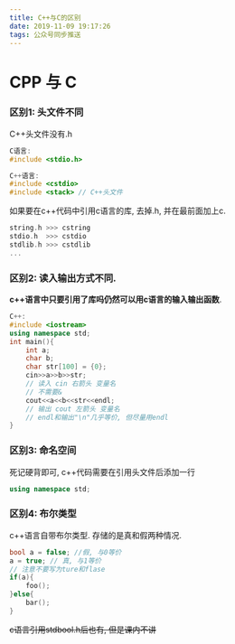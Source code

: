 ```yaml
---
title: C++与C的区别
date: 2019-11-09 19:17:26
tags: 公众号同步推送
---
```

# CPP 与 C

### 区别1: 头文件不同

C++头文件没有.h

```cpp
C语言:
#include <stdio.h>

C++语言:
#include <cstdio>
#include <stack> // C++头文件
```

如果要在c++代码中引用c语言的库, 去掉.h, 并在最前面加上c.

```cpp
string.h >>> cstring
stdio.h  >>> cstdio
stdlib.h >>> cstdlib
...
```

### 区别2: 读入输出方式不同.

**c++语言中只要引用了库吗仍然可以用c语言的输入输出函数**.

```cpp
C++:
#include <iostream>
using namespace std;
int main(){
    int a;
    char b;
    char str[100] = {0};
    cin>>a>>b>>str;
    // 读入 cin 右箭头 变量名
    // 不需要&
    cout<<a<<b<<str<<endl;
    // 输出 cout 左箭头 变量名
    // endl和输出"\n"几乎等价, 但尽量用endl
}
```

### 区别3: 命名空间

死记硬背即可, c++代码需要在引用头文件后添加一行
```cpp
using namespace std;
```

### 区别4: 布尔类型
c++语言自带布尔类型. 存储的是真和假两种情况.
```cpp
bool a = false; //假, 与0等价
a = true; // 真, 与1等价
// 注意不要写为ture和flase
if(a){
    foo();
}else{
    bar();
}
```

~~c语言引用stdbool.h后也有, 但是课内不讲~~